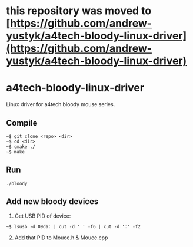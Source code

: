 # this repository was moved to [https://github.com/andrew-yustyk/a4tech-bloody-linux-driver](https://github.com/andrew-yustyk/a4tech-bloody-linux-driver)


a4tech-bloody-linux-driver
====================

Linux driver for a4tech bloody mouse series.

## Compile
```
~$ git clone <repo> <dir>
~$ cd <dir>
~$ cmake ./
~$ make
```

## Run
```
./bloody
```

## Add new bloody devices

1. Get USB PID of device:
```
~$ lsusb -d 09da: | cut -d ' ' -f6 | cut -d ':' -f2
```

2. Add that PID to Mouce.h & Mouce.cpp
